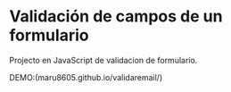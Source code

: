 # Validación de campos de un formulario

Projecto en JavaScript de validacion de formulario.

DEMO:(maru8605.github.io/validaremail/)



